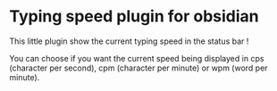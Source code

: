 
# Typing speed plugin for obsidian

This little plugin show the current typing speed in the status bar !

You can choose if you want the current speed being displayed in cps (character per second), cpm (character per minute) or wpm (word per minute).

